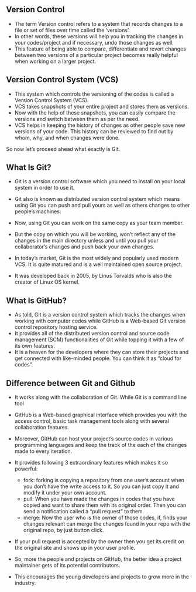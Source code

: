 ## Version Control
- The term Version control refers to a system that records changes to a file or set of files over time called the ‘versions’. 
- In other words, these versions will help you in tracking the changes in your codes/project and if necessary, undo those changes as well. 
- This feature of being able to compare, differentiate and revert changes between two versions of a particular project becomes really helpful when working on a larger project.

## Version Control System (VCS)
- This system which controls the versioning of the codes is called a Version Control System (VCS).
- VCS takes snapshots of your entire project and stores them as versions. 
- Now with the help of these snapshots, you can easily compare the versions and switch between them as per the need.
- VCS helps in keeping the history of changes as other people save new versions of your code. This history can be reviewed to find out by whom, why, and when changes were done.

So now let’s proceed ahead what exactly is Git.

## What Is Git?
- Git is a version control software which you need to install on your local system in order to use it. 
- Git also is known as distributed version control system which means using Git you can push and pull yours as well as others changes to other people’s machines:
- Now, using Git you can work on the same copy as your team member. 
- But the copy on which you will be working, won’t reflect any of the changes in the main directory unless and until you pull your collaborator’s changes and push back your own changes.

- In today’s market, Git is the most widely and popularly used modern VCS. It is quite matured and is a well maintained open source project.
- It was developed back in 2005, by Linus Torvalds who is also the creator of Linux OS kernel.

## What Is GitHub?
- As told, Git is a version control system which tracks the changes when working with computer codes while GitHub is a Web-based Git version control repository hosting service. 
- It provides all of the distributed version control and source code management (SCM) functionalities of Git while topping it with a few of its own features. 
- It is a heaven for the developers where they can store their projects and get connected with like-minded people. You can think it as “cloud for codes”.

## Difference between Git and Github
- It works along with the collaboration of Git. While Git is a command line tool
- GitHub is a Web-based graphical interface which provides you with the access control, basic task management tools along with several collaboration features.
- Moreover, GitHub can host your project’s source codes in various programming languages and keep the track of the each of the changes made to every iteration.
- It provides following 3 extraordinary features which makes it so powerful:
  - fork: forking is copying a repository from one user’s account when you don’t have the write access to it. So you can just copy it and modify it under your own account.
  - pull: When you have made the changes in codes that you have copied and want to share them with its original order. Then you can send a notification called a “pull request” to them.
  - merge: Now the user who is the owner of those codes, if, finds your changes relevant can merge the changes found in your repo with the original repo, by just button click.

- If your pull request is accepted by the owner then you get its credit on the original site and shows up in your user profile. 
- So, more the people and projects on GitHub, the better idea a project maintainer gets of its potential contributors.
- This encourages the young developers and projects to grow more in the industry.
